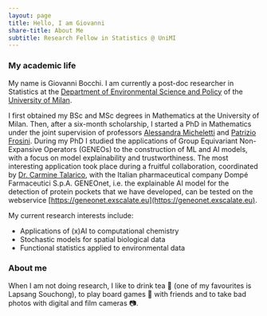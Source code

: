 ```yaml
---
layout: page
title: Hello, I am Giovanni
share-title: About Me
subtitle: Research Fellow in Statistics @ UniMI
---
```


### My academic life

My name is Giovanni Bocchi. I am currently a post-doc researcher in Statistics at the [Department of Environmental Science and Policy](https://esp.unimi.it/) of the [University of Milan](https://www.unimi.it/en). 

I first obtained my BSc and MSc degrees in Mathematics at the University of Milan. Then, after a six-month scholarship, I started a PhD in Mathematics under the joint supervision of professors
[Alessandra Micheletti](https://alessandramichelettiwebpage.wordpress.com/) and [Patrizio Frosini](https://www.dm.unibo.it/~frosini/). During my PhD I studied the applications of Group Equivariant Non-Expansive Operators (GENEOs) to the construction of ML and AI models, with a focus on model explainability and trustworthiness. The most interesting application took place during a fruitful collaboration, coordinated by [Dr. Carmine Talarico](https://it.linkedin.com/in/carmine-talarico-b5904973), with the Italian pharmaceutical company Dompé Farmaceutici S.p.A. GENEOnet, i.e. the explainable AI model for the detection of protein pockets that we have developed, can be tested on the webservice [https://geneonet.exscalate.eu](https://geneonet.exscalate.eu).

My current research interests include:

- Applications of (x)AI to computational chemistry
- Stochastic models for spatial biological data
- Functional statistics applied to environmental data

### About me
When I am not doing research, I like to drink tea :tea: (one of my favourites is Lapsang Souchong), to play board games :game_die: with friends and to take bad photos with digital and film cameras :camera:.
